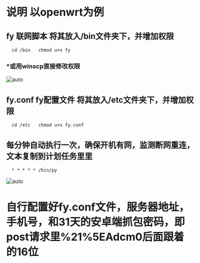 说明 以openwrt为例
===========================

## fy 联网脚本 将其放入/bin文件夹下，并增加权限
```
  cd /bin   chmod u+x fy
```
### *或用winscp直接修改权限
![auto](https://github.com/dapaoxixixi/hubeifeiyoung/blob/main/%E6%B9%96%E5%8C%97%E9%A3%9Eyoung/2.png)
## fy.conf fy配置文件 将其放入/etc文件夹下，并增加权限
```
  cd /etc   chmod u+x fy.conf
```
## 每分钟自动执行一次，确保开机有网，监测断网重连， 文本复制到计划任务里里
```
  * * * * * /bin/py
```
![auto](https://github.com/dapaoxixixi/hubeifeiyoung/blob/main/%E6%B9%96%E5%8C%97%E9%A3%9Eyoung/0.png)



# 自行配置好fy.conf文件，服务器地址，手机号，和31天的安卓端抓包密码，即post请求里%21%5EAdcm0后面跟着的16位
